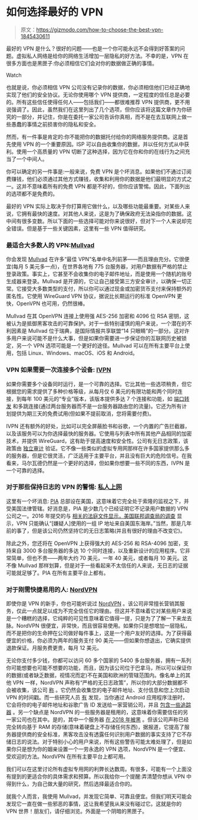 # 如何选择最好的 VPN

> 原文：<https://gizmodo.com/how-to-choose-the-best-vpn-1845430611>

最好的 VPN 是什么？很好的问题——也是一个你可能永远不会得到好答案的问题。虚拟私人网络是给你的网络生活增加一层隐私的好方法。不幸的是，VPN 在很多方面也是黑匣子:你必须相信它们会对你的数据做正确的事情。

Watch

也就是说，你必须相信 VPN 公司没有记录你的数据，你必须相信他们已经正确地实现了他们的安全协议。无论你使用哪个 VPN 提供商，一定程度的信任总是必要的。所有这些信任使得任何人——包括我们——都很难推荐 VPN 提供商，更不用说强调了。因此，虽然我们在这里列出了几个选项，但你应该将这篇文章作为你研究的一部分，并记住，你是在委托一家公司告诉你真相，而不是在去互联网上做一些愚蠢的事情之前损害你的隐私和安全。

然而，有一件事是肯定的:你不能把你的数据托付给你的网络服务提供商。这是首先使用 VPN 的一个重要原因。ISP 可以自由收集你的数据，并以任何方式从中获利。使用一个高质量的 VPN 切断了这种选择，因为它在你和你的在线行为之间充当了一个中间人。

你可以确定的另一件事是:一般来说，免费 VPN 是个坏消息。如果他们不通过订阅费赚钱，他们必须通过其他方式赚钱，收集和利用你的数据是他们最明显的方式之一。这并不意味着所有的免费 VPN 都是不好的，但你应该警惕。因此，下面列出的选项都不是免费的。

最好的 VPN 实际上取决于你打算用它做什么，以及哪些功能最重要。对某些人来说，它拥有最快的速度。对其他人来说，这是为了确保政府无法染指你的数据。这中间有很多变数。所以下面的一些选择可能对你来说很好，但对下一个人来说却完全错误。但是基于一些关键因素，这里有一些 VPN 值得研究。

### **最适合大多数人的 VPN:**[**Mullvad**](https://mullvad.net/en)

你会发现 [Mullvad](https://mullvad.net/en) 在许多“最佳 VPN”名单中名列前茅——而且理由充分。它很便宜(每月 5 美元多一点)，在世界各地有 775 台服务器，对用户数据有严格的禁止登录政策。事实上，它甚至不会收集你的电子邮件地址，而是使用一个随机的账号生成器来登录。Mullvad 是开源的，它让自己接受第三方安全审计，以确保一切正常。它接受大多数类型的支付，所以你可以通过现金或加密货币支付来保持额外的匿名性。它使用 WireGuard VPN 协议，据说比长期运行的标准 OpenVPN 更快，OpenVPN 也可用，仍然很棒。

Mullvad 在其 OpenVPN 连接上使用强 AES-256 加密和 4096 位 RSA 密钥，这被认为是抵御黑客攻击的可靠保护。对于一些特别谨慎的用户来说，一个潜在的不利因素是 Mullvad 位于瑞典，是国际情报共享联盟“14 只眼睛”的一部分。这对许多用户来说可能不是什么大事，但是如果你需要进一步保证你的互联网历史被锁定，另一个 VPN 选项可能是一个更好的途径。Mullvad 可以在所有主要平台上使用，包括 Linux、Windows、macOS、iOS 和 Android。

### **VPN 如果需要一次连接多个设备:** [**IVPN**](https://www.ivpn.net)

如果你需要多个设备同时运行，是一个可靠的选择。它比其他一些选项稍贵，但它根据您的需求提供了多种价格等级，从每月仅 6 美元的有限功能和两个同时连接，到每年 100 美元的“专业”版本，该版本提供多达 7 个连接和功能，如 [端口转发](https://www.ivpn.net/knowledgebase/112/What-is-port-forwarding.html) 和多跳连接(通过两台服务器而不是一台服务器路由您的流量)。它还为所有计划提供为期三天的免费试用(但如果不提前取消，您将需要付费)。

IVPN 还有额外的好处，比如可以完全屏蔽脸书和谷歌，一个内置的广告拦截器，以及该服务可以为你选择最快的服务器。它使用与列表中所有其他产品相同的加密技术，并提供 WireGuard，这有助于提高速度和安全性。公司有无日志政策，该政策由 [独立审计](https://www.ivpn.net/blog/ivpn-no-logging-claim-verified-by-independent-audit) 验证。它不像一些类似的虚拟专用网那样在许多国家提供那么多的服务器，但是它很灵活，广泛适用于主要平台，并且没有巨大的危险信号。在我看来，马尔瓦德仍然是一个更好的选择，但如果你想要一些不同的东西，IVPN 是一个可靠的选择。

### **对于那些保持日志的 VPN 的警惕:** [**私人上网**](https://www.privateinternetaccess.com/pages/buy-vpn/kinja2020)

这里有一个坏消息: [PIA](https://www.privateinternetaccess.com/pages/buy-vpn/kinja2020) 总部设在美国，这意味着它完全处于索隆的监视之下，并受美国法律管辖。好消息是，PIA 是少数几个已经证明它不记录用户数据的 VPN 公司之一。2016 年提交的与 [相关的法庭文件显示，美国联邦调查局的调查](https://torrentfreak.com/vpn-providers-no-logging-claims-tested-in-fbi-case-160312) 显示，VPN 只能确认“[嫌疑人]使用的一组 IP 地址来自美国东海岸。”当然，那是几年前的事了，但是该公司仍然坚持它的无日志策略(并且有很好的理由不改变它)。

除此之外，您还将在 OpenVPN 上获得强大的 AES-256 和 RSA-4096 加密，支持来自 3000 多台服务器的多达 10 个同时连接，以及重新设计的应用程序。它非常简单，但也不贵——两年大约 70 美元，一年 40 美元，或者每月 10 美元。这不像 Mullvad 那样划算，但是对于一些看起来不太信任的人来说，无日志的证据可能就足够了。PIA 在所有主要平台上都有。

### 对于刚需快捷易用的人: [**NordVPN**](https://www.anrdoezrs.net/links/8335291/type/dlg/sid/13998261/https://nordvpn.com/cybersec-site)

即使你是 VPN 的新手，你也可能听说过 [NordVPN](https://www.anrdoezrs.net/links/8335291/type/dlg/sid/13998261/https://nordvpn.com/cybersec-site) 。该公司非常擅长营销其服务，仅此一点就足以成为不完全信任它的理由。但这并不意味着它对某些用户来说是一个糟糕的选择，它纯粹的可见性意味着它值得一提，只是为了了解一下来龙去脉。NordVPN 很便宜，非常快，而且很容易使用。如果你只是想增加一层隐私，而不是把你的生命押在公司做好每件事上，这是一个用户友好的选择。为了获得最便宜的价格，你必须为两年的服务支付 90 美元——但如果你想退出，它确实提供退款保证。月服务费更贵，每月 12 美元。

无论你支付多少钱，你都可以访问 60 多个国家的 5400 多台服务器，拥有一系列你可能想要也可能不想要的功能，而且，因为该公司位于巴拿马，所以可以保证你的数据(或者缺乏数据，视情况而定)不在美国和欧洲的管辖范围内。像名单上的其他 VPN 一样，NordVPN 声称有“严格的无日志政策”，所以你的大部分数据都不会被收集，该公司 [称](https://nordvpn.com/features/strict-no-logs-policy) 。它仍然会收集您的电子邮件地址、支付信息和您上次启动 VPN 的时间戳。而一些研究人员 [有](https://www.kuketz-blog.de/android-nordvpn-uebermittelt-e-mail-adresse-an-tracking-anbieter) 发现，当你通过 Android 应用程序注册时，它会将你的电子邮件地址和谷歌广告 ID 发送给一家营销公司，并且 [包含一些追踪器](https://reports.exodus-privacy.eu.org/en/reports/55961) 。另一个缺点是 NordVPN 的一些服务器是租用的，这意味着你需要信任的另一家公司也在其中。是的，其中一个服务器 [在 2018 年被黑](https://www.cnet.com/news/popular-vpn-service-nordvpn-confirms-datacenter-breach) 。但该公司声称已经完全转向基于 RAM 的存储(意味着硬盘上不存储任何东西)，据报道，它提高了服务器提供商的安全标准，黑客攻击没有透露任何识别用户数据的事实支持了它不存储日志的说法。对于特别小心的用户来说，所有这些警告可能太难处理了，但是如果你只是想为你的姻亲设置一个一劳永逸的 VPN 选项，NordVPN 是一个便宜、受欢迎的方法。NordVPN 在所有主要平台上都可用。

我们可以在这里讨论所有虚拟专用网的利弊长达数周。有很多，可能有一个上面没有提到的更适合你的具体需求和预算。所以我给你一个提醒:弄清楚你想从 VPN 中得到什么，为自己做大量的研究，然后选择最适合你的。

就我个人而言，我使用 Mullvad，并发现它简单、可靠且便宜。但我们明天可能会发现它一直在做一些邪恶的事情，这让我希望我从来没有碰过它。这就是你的 VPN 世界！朋友们，请仔细浏览。外面是一个阴暗的黑匣子。